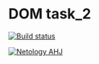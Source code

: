 # DOM task_2

[![Build status](https://ci.appveyor.com/api/projects/status/8tj75a1x85sgv2ux?svg=true)](https://ci.appveyor.com/project/JohnnyStorm19/ahj-dom-task-2)

[![Netology AHJ](https://github.com/JohnnyStorm19/ahj-DOM-task_2/actions/workflows/web.yml/badge.svg)](https://github.com/JohnnyStorm19/ahj-DOM-task_2/actions/workflows/web.yml)